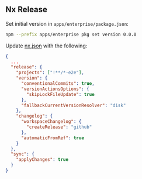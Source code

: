 ## Nx Release

Set initial version in `apps/enterprise/package.json`:

```bash
npm --prefix apps/enterprise pkg set version 0.0.0
```

Update [nx.json](../../nx.json) with the following:

```json
{
  ...
  "release": {
    "projects": ["!**/*-e2e"],
    "version": {
      "conventionalCommits": true,
      "versionActionsOptions": {
        "skipLockFileUpdate": true
      },
      "fallbackCurrentVersionResolver": "disk"
    },
    "changelog": {
      "workspaceChangelog": {
        "createRelease": "github"
      },
      "automaticFromRef": true
    }
  },
  "sync": {
    "applyChanges": true
  }
}
```
